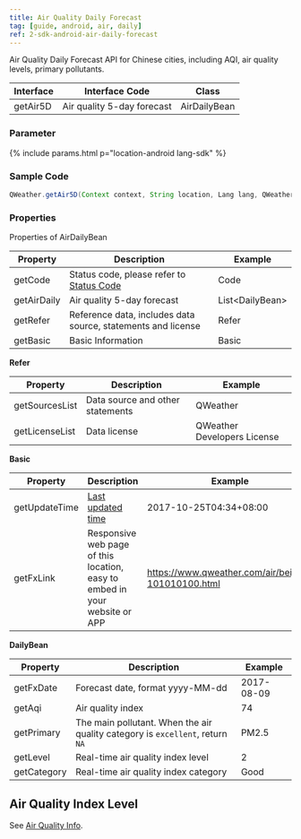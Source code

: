 ```yaml
---
title: Air Quality Daily Forecast
tag: [guide, android, air, daily]
ref: 2-sdk-android-air-daily-forecast
---
```


Air Quality Daily Forecast API for Chinese cities, including AQI, air quality levels, primary pollutants.

| Interface | Interface Code | Class |
| ------------------- | -------- | ------------ |
| getAir5D| Air quality 5-day forecast  | AirDailyBean |

### Parameter

{% include params.html p="location-android lang-sdk" %}

### Sample Code

```java
QWeather.getAir5D(Context context, String location, Lang lang, QWeather.OnResultAirDailyListener listener)
```

### Properties

Properties of AirDailyBean

| Property | Description | Example |
| ----------- | -------------------------- | --------------- |
| getCode | Status code, please refer to [Status Code](/en/docs/resource/status-code/) | Code |
| getAirDaily | Air quality 5-day forecast | List&lt;DailyBean&gt; |
| getRefer | Reference data, includes data source, statements and license | Refer |
| getBasic | Basic Information | Basic |

**Refer**

| Property | Description | Example |
| -------------- | ------------ | ------------------ |
| getSourcesList | Data source and other statements | QWeather |
| getLicenseList | Data license | QWeather Developers License |

**Basic**

| Property | Description | Example |
| ------------- | ------------------------ | -------------- |
| getUpdateTime | [Last updated time](/en/docs/resource/glossary/#update-time) | 2017-10-25T04:34+08:00 |
| getFxLink | Responsive web page of this location, easy to embed in your website or APP | https://www.qweather.com/air/beijing-101010100.html |

**DailyBean**

| Property | Description | Example |
| ----------- | ----------------------------- | -------- |
| getFxDate | Forecast date, format yyyy-MM-dd | 2017-08-09 |
| getAqi | Air quality index | 74 |
| getPrimary | The main pollutant. When the air quality category is `excellent`, return `NA` | PM2.5 |
| getLevel | Real-time air quality index level  | 2 |
| getCategory | Real-time air quality index category  | Good |

## Air Quality Index Level

See [Air Quality Info](/en/docs/resource/air-info/).
